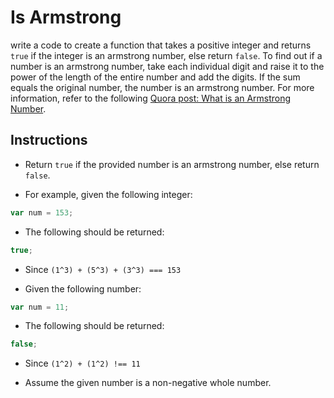 # Is Armstrong

write a code to create a function that takes a positive integer and returns `true` if the integer is an armstrong number, else return `false`. To find out if a number is an armstrong number, take each individual digit and raise it to the power of the length of the entire number and add the digits. If the sum equals the original number, the number is an armstrong number. For more information, refer to the following [Quora post: What is an Armstrong Number](https://www.quora.com/What-is-an-Armstrong-number).

## Instructions

  * Return `true` if the provided number is an armstrong number, else return `false`.

  * For example, given the following integer:

  ```js
  var num = 153;
  ```

  * The following should be returned:

  ```js
  true;
  ```

  * Since `(1^3) + (5^3) + (3^3) === 153`

  * Given the following number:

  ```js
  var num = 11;
  ```

  * The following should be returned:

  ```js
  false;
  ```

  * Since `(1^2) + (1^2) !== 11`

  * Assume the given number is a non-negative whole number.
